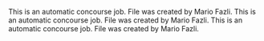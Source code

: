 This is an automatic concourse job. File was created by Mario Fazli.
This is an automatic concourse job. File was created by Mario Fazli.
This is an automatic concourse job. File was created by Mario Fazli.

